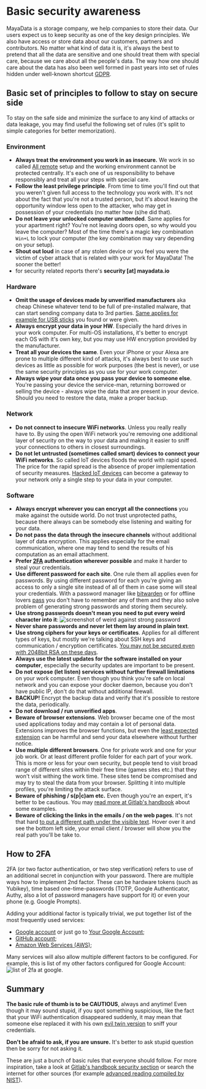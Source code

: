 # Basic security awareness

MayaData is a storage company, we help companies to store their data. Our users expect us to keep security as one of the key design principles. We also have access or store data about our customers, partners and contributors. No matter what kind of data it is, it's always the best to pretend that all the data are sensitive and one should treat them with special care, because we care about all the people's data. The way how one should care about the data has also been well formed in past years into set of rules hidden under well-known shortcut [GDPR](https://en.wikipedia.org/wiki/General_Data_Protection_Regulation).

## Basic set of principles to follow to stay on secure side

To stay on the safe side and minimize the surface to any kind of attacks or data leakage, you may find useful the following set of rules (it's split to simple categories for better memorization).

### Environment

 - **Always treat the environment you work in as insecure.** We work in so called [All remote](https://about.gitlab.com/company/culture/all-remote/) setup and the working environment cannot be protected centrally. It's each one of us responsibility to behave responsibly and treat all your steps with special care.
 - **Follow the least privilege principle**. From time to time you'll find out that you weren't given full access to the technology you work with. It's not about the fact that you're not a trusted person, but it's about leaving the opportunity window less open to the attacker, who may get in possession of your credentials (no matter how (s)he did that).
 - **Do not leave your unlocked computer unattended**. Same applies for your apartment right? You're not leaving doors open, so why would you leave the computer? Most of the time there's a magic key combination `Win+L` to lock your computer (the key combination may vary depending on your setup).
 - **Shout out loud** in case of any stolen device or you feel you were the victim of cyber attack that is related with your work for MayaData! The sooner the better!
  - for security related reports there's **security [at] mayadata.io**

### Hardware

 - **Omit the usage of devices made by unverified manufacturers** aka cheap Chinese whatever tend to be full of pre-installed malware, that can start sending company data to 3rd parties. [Same applies for example for USB sticks](https://www.bleepingcomputer.com/news/security/heres-a-list-of-29-different-types-of-usb-attacks/) you found or were given.
 - **Always encrypt your data in your HW**. Especially the hard drives in your work computer. For multi-OS installations, it's better to encrypt each OS with it's own key, but you may use HW encryption provided by the manufacturer.
 - **Treat all your devices the same**. Even your iPhone or your Alexa are prone to multiple different kind of attacks, it's always best to use such devices as little as possible for work purposes (the best is never), or use the same security principles as you use for your work computer.
 - **Always wipe your data once you pass your device to someone else**. You're passing your device the service-man, returning borrowed or selling the device - always wipe the data that are present in your device. Should you need to restore the data, make a proper backup.

### Network

 - **Do not connect to insecure WiFi networks**. Unless you really really have to. By using the open WiFi network you're removing one additional layer of security on the way to your data and making it easier to sniff your connections to others in closest surroundings.
 - **Do not let untrusted (sometimes called smart) devices to connect your WiFi networks**. So called IoT devices floods the world with rapid speed. The price for the rapid spread is the absence of proper implementation of security measures. [Hacked IoT devices](https://www.news5cleveland.com/news/local-news/investigations/ethical-hacker-shows-us-how-easily-smart-devices-can-be-hacked-and-give-access-to-your-personal-info) can become a gateway to your network only a single step to your data in your computer.

### Software

 - **Always encrypt wherever you can encrypt all the connections** you make against the outside world. Do not trust unprotected paths, because there always can be somebody else listening and waiting for your data.
 - **Do not pass the data through the insecure channels** without additional layer of data encryption. This applies especially for the email communication, where one may tend to send the results of his computation as an email attachment.
 - **Prefer [2FA](https://en.wikipedia.org/wiki/Multi-factor_authentication) authentication wherever possible** and make it harder to steal your credentials. 
 - **Use different password for each site**. One rule them all applies even for passwords. By using different password for each you're giving an access to only a single site instead of all of them in case some will steal your credentials. With a password manager like [bitwarden](https://bitwarden.com/) or for offline lovers [pass](https://www.passwordstore.org/) you don't have to remember any of them and they also solve problem of generating strong passwords and storing them securely.
 - **Use strong passwords doesn't mean you need to put every weird character into it**:
![screenshot of weird against strong password](strong_password.png)
 - **Never share passwords and never let them lay around in plain text**.
 - **Use strong ciphers for your keys or certificates**. Applies for all different types of keys, but mostly we're talking about SSH keys and communication / encryption certificates. [You may not be secured even with 2048bit RSA on these days](https://www.quintessencelabs.com/blog/breaking-rsa-encryption-update-state-art/).
 - **Always use the latest updates for the software installed on your computer**, especially the security updates are important to be present.
 - **Do not expose (let listen) services without further firewall limitations** on your work computer. Even though you think you're safe on local network and you can expose your docker daemon, because you don't have public IP, don't do that without additional firewall.
 - **BACKUP!** Encrypt the backup data and verify that it's possible to restore the data, periodically.
 - **Do not download / run unverified apps**.
 - **Beware of browser extensions**. Web browser became one of the most used applications today and may contain a lot of personal data. Extensions improves the browser functions, but even the [least expected extension](https://techbeacon.com/security/grammarly-leaks-everything-youve-ever-typed-service-everything) can be harmful and send your data elsewhere without further notice.
 - **Use multiple different browsers**. One for private work and one for your job work. Or at least different profile folder for each part of your work. This is more or less for your own security, but people tend to visit broad range of different sites within their free time (games sites etc.) that they won't visit withing the work time. These sites tend be compromised and may try to steal the data from your browser. Splitting it into multiple profiles, you're limiting the attack surface.
 - **Beware of phishing / s(p|c)am etc.** Even though you're an expert, it's better to be cautious. You may [read more at Gitlab's handbook](https://about.gitlab.com/handbook/security/#how-to-identify-a-basic-phishing-attack) about some examples.
 - **Beware of clicking the links in the emails / on the web pages**. It's not that hard [to put a different path under the visible text](https://tiptopsecurity.com/the-truth-about-clicking-links-in-email-and-what-to-do-instead/). Hover over it and see the bottom left side, your email client / browser will show you the real path you'll be take to.

## How to 2FA

2FA (or two factor authentication, or two step verification) refers to use of an additional secret in conjunction with your password. There are multiple ways how to implement 2nd factor. These can be hardware tokens (such as Yubikey), time based one-time-passwords (TOTP, Google Authenticator, Authy, also a lot of password managers have support for it) or even your phone (e.g. Google Prompts).

Adding your additional factor is typically trivial, we put together list of the most frequently used services:

  - [Google account](https://www.google.com/landing/2step/) or just go to [Your Google Account](https://myaccount.google.com/security);
  - [GitHub account](https://docs.github.com/en/github/authenticating-to-github/configuring-two-factor-authentication);
  - [Amazon Web Services (AWS)](https://docs.aws.amazon.com/IAM/latest/UserGuide/id_credentials_mfa.html);

Many services will also allow multiple different factors to be configured. For example, this is list of my other factors configured for Google Account: ![list of 2fa at google](2fa.png).

## Summary

**The basic rule of thumb is to be CAUTIOUS**, always and anytime! Even though it may sound stupid, if you spot something suspicious, like the fact that your WiFi authentication disappeared suddenly, it may mean that someone else replaced it with his own [evil twin version](https://en.wikipedia.org/wiki/Evil_twin_(wireless_networks)) to sniff your credentials.

**Don't be afraid to ask, if you are unsure.** It's better to ask stupid question then be sorry for not asking it.

These are just a bunch of basic rules that everyone should follow. For more inspiration, take a look at [Gitlab's handbook security section](https://about.gitlab.com/handbook/security/) or search the internet for other sources (for example [advanced reading compiled by NIST](https://csrc.nist.gov/publications/detail/sp/800-160/vol-1/final)).
